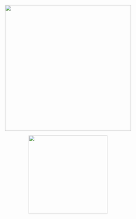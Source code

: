 <p align="center"><img align="center" height="400px" width="400px" src="https://dev-items.s3.ap-south-1.amazonaws.com/flame-remote-working.gif"/></p>
<p align="center"><img height="250px" width="250px" src="https://dev-items.s3.ap-south-1.amazonaws.com/cyborg-18+(1).gif"/></p>
